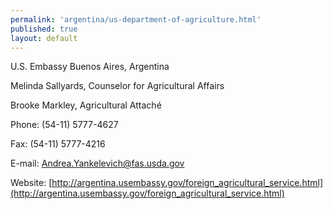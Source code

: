 ```yaml
---
permalink: 'argentina/us-department-of-agriculture.html'
published: true
layout: default
---
```

U.S. Embassy Buenos Aires, Argentina

Melinda Sallyards, Counselor for Agricultural Affairs 

Brooke Markley, Agricultural Attaché

Phone: (54-11) 5777-4627 

Fax: (54-11) 5777-4216

E-mail: [Andrea.Yankelevich@fas.usda.gov](Andrea.Yankelevich@fas.usda.gov)

Website: [http://argentina.usembassy.gov/foreign_agricultural_service.html](http://argentina.usembassy.gov/foreign_agricultural_service.html)
